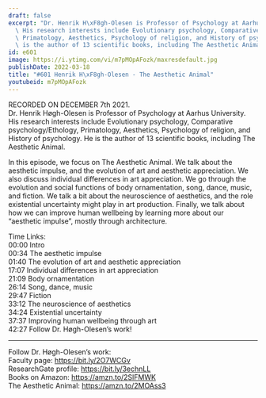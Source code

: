 ```yaml
---
draft: false
excerpt: "Dr. Henrik H\xF8gh-Olesen is Professor of Psychology at Aarhus University.\
  \ His research interests include Evolutionary psychology, Comparative psychology/Ethology,\
  \ Primatology, Aesthetics, Psychology of religion, and History of psychology. He\
  \ is the author of 13 scientific books, including The Aesthetic Animal."
id: e601
image: https://i.ytimg.com/vi/m7pMOpAFozk/maxresdefault.jpg
publishDate: 2022-03-18
title: "#601 Henrik H\xF8gh-Olesen - The Aesthetic Animal"
youtubeid: m7pMOpAFozk
---
```

RECORDED ON DECEMBER 7th 2021.  
Dr. Henrik Høgh-Olesen is Professor of Psychology at Aarhus University. His research interests include Evolutionary psychology, Comparative psychology/Ethology, Primatology, Aesthetics, Psychology of religion, and History of psychology. He is the author of 13 scientific books, including The Aesthetic Animal.

In this episode, we focus on The Aesthetic Animal. We talk about the aesthetic impulse, and the evolution of art and aesthetic appreciation. We also discuss individual differences in art appreciation. We go through the evolution and social functions of body ornamentation, song, dance, music, and fiction. We talk a bit about the neuroscience of aesthetics, and the role existential uncertainty might play in art production. Finally, we talk about how we can improve human wellbeing by learning more about our “aesthetic impulse”, mostly through architecture.

Time Links:  
00:00  Intro  
00:34  The aesthetic impulse  
01:40  The evolution of art and aesthetic appreciation  
17:07  Individual differences in art appreciation  
21:09  Body ornamentation  
26:14  Song, dance, music  
29:47  Fiction  
33:12  The neuroscience of aesthetics  
34:24  Existential uncertainty  
37:37  Improving human wellbeing through art  
42:27  Follow Dr. Høgh-Olesen’s work!

---

Follow Dr. Høgh-Olesen’s work:  
Faculty page: https://bit.ly/2O7WCGv  
ResearchGate profile: https://bit.ly/3echnLL  
Books on Amazon: https://amzn.to/2SlFMWK  
The Aesthetic Animal: https://amzn.to/2MOAss3
